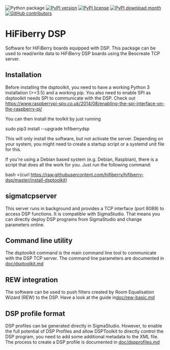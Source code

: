 ![Python package](https://github.com/hifiberry/hifiberry-dsp/workflows/Python%20package/badge.svg)
[![PyPI version](https://badge.fury.io/py/hifiberrydsp.svg)](https://badge.fury.io/py/hifiberrydsp)
[![PyPI license](https://img.shields.io/pypi/l/ansicolortags.svg)](https://pypi.python.org/pypi/hifiberrydsp/)
[![PyPI download month](https://img.shields.io/pypi/dm/hifiberrydsp.svg)](https://pypi.python.org/pypi/hifiberrydsp/)
[![GitHub contributors](https://img.shields.io/github/contributors/hifiberry/hifiberry-dsp.svg)](https://GitHub.com/Naereen/StrapDown.js/graphs/contributors/)

# HiFiberry DSP

Software for HiFiBerry boards equipped with DSP. This package can be 
used to read/write data to HiFiBerry DSP boards using the Beocreate TCP 
server.

## Installation

Before installing the dsptoolkit, you need to have a working Python 3
installation (>=3.5) and a working pip. You also need to enable SPI as
dsptoolkit needs SPI to communicate with the DSP.
Check out 
https://www.raspberrypi-spy.co.uk/2014/08/enabling-the-spi-interface-on-the-raspberry-pi/

You can then install the toolkit by just running

 sudo pip3 install --upgrade hifiberrydsp

This will only install the software, but not activate the server.
Depending on your system, you might need to create a startup script 
or a systemd unit file for this.

If you're using a Debian based system (e.g. Debian, Raspbian), there
is a script that does all the work for you. Just run the following 
command:

 bash <(curl https://raw.githubusercontent.com/hifiberry/hifiberry-dsp/master/install-dsptoolkit)


## sigmatcpserver

This server runs in background and provides a TCP interface (port 8089) 
to access DSP functions. It is compatible with SigmaStudio. That means 
you can directly deploy DSP programs from SigmaStudio and change 
parameters online.

## Command line utility

The dsptoolkit command is the main command line tool to communicate 
with the DSP TCP server. The command line parameters are documented
in [doc/dsptoolkit.md](doc/dsptoolkit.md)


## REW integration

The software can be used to push filters created by Room Equalisation 
Wizard (REW) to the DSP.
Have a look at the guide in[doc/rew-basic.md](doc/rew-basics.md)

## DSP profile format

DSP profiles can be generated directly in SigmaStudio. However, to 
enable the full potential of DSP Profiles and allow DSPToolkit to 
directly control the DSP program, you need to add some additional 
metadata to the XML file.
The process to create a DSP profile is documented in [doc/dspprofiles.md](/doc/dspprofiles.md)

